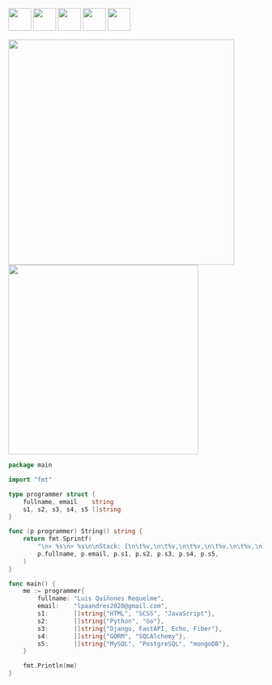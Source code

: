 <a href="https://www.youtube.com/channel/skuldd" target="_blank"><img src="https://i.ibb.co/HFLvw99/youtube-background-gray-rounded.png" width=45></a>
<a href="https://twitter.com/sixmonths2020" target="_blank"><img src="https://i.ibb.co/MPSLnVd/twitter-background-gray-rounded.png" width=45></a>
<a href="https://luisnquin.github.io" target="_blank"><img src="https://i.ibb.co/Kj5LvTM/website-background-gray-rounded.png" width=45></a>
<a href="https://www.instagram.com/luisnquin/"><img src="https://i.ibb.co/vXqkQLc/instagram-background-gray-rounded.png" width=45></a>
<a href="https://www.linkedin.com/in/luis-quinones-requelme/"><img src="https://i.ibb.co/6FYs12R/linkedin-background-gray-rounded.png" width=45></a>
<br>
<p float="left">
  <a  href="https://github.com/luisnquin"><img width="446" src="https://github-readme-stats.vercel.app/api?username=luisnquin&show_icons=true&theme=dracula">
  <a href="https://github.com/luisnquin"><img width="375" src="https://github-readme-stats.vercel.app/api/top-langs/?username=luisnquin&hide=html,scss,css,shell&langs_count=10&layout=compact&theme=dracula">
</p>
                                                                                                                                      
```go
package main

import "fmt"

type programmer struct {
	fullname, email    string
	s1, s2, s3, s4, s5 []string
}

func (p programmer) String() string {
	return fmt.Sprintf(
		"\n> %s\n> %s\n\nStack: [\n\t%v,\n\t%v,\n\t%v,\n\t%v,\n\t%v,\n]", 
		p.fullname, p.email, p.s1, p.s2, p.s3, p.s4, p.s5,
	)
}

func main() {
	me := programmer{
		fullname: "Luis Quiñones Requelme",
		email:    "lpaandres2020@gmail.com",
		s1:       []string{"HTML", "SCSS", "JavaScript"},
		s2:       []string{"Python", "Go"},
		s3:       []string{"Django, FastAPI, Echo, Fiber"},
		s4:       []string{"GORM", "SQLAlchemy"},
		s5:       []string{"MySQL", "PostgreSQL", "mongoDB"},
	}

	fmt.Println(me)
}
```
